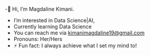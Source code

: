 -👋 Hi, I’m Magdaline Kimani.
- I’m interested in Data Science|AI,
- Currently learning Data Science
- You can reach me via kimanimagdaline19@gmail.com
- Pronouns: Her/Hers
- ⚡ Fun fact: I always achieve what I set my mind to!

<!---
MagdalineKimani/MagdalineKimani is a ✨ special ✨ repository because its `README.md` (this file) appears on your GitHub profile.
You can click the Preview link to take a look at your changes.
--->
